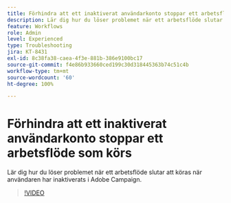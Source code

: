 ```yaml
---
title: Förhindra att ett inaktiverat användarkonto stoppar ett arbetsflöde som körs
description: Lär dig hur du löser problemet när ett arbetsflöde slutar att köras när användaren har inaktiverats i Adobe Campaign.
feature: Workflows
role: Admin
level: Experienced
type: Troubleshooting
jira: KT-8431
exl-id: 8c38fa38-caea-4f3e-881b-386e9100bc17
source-git-commit: f4e86b933660ced199c30d318445363b74c51c4b
workflow-type: tm+mt
source-wordcount: '60'
ht-degree: 100%

---
```


# Förhindra att ett inaktiverat användarkonto stoppar ett arbetsflöde som körs

Lär dig hur du löser problemet när ett arbetsflöde slutar att köras när användaren har inaktiverats i Adobe Campaign.


>[!VIDEO](https://video.tv.adobe.com/v/335988?quality=12&learn=on)
